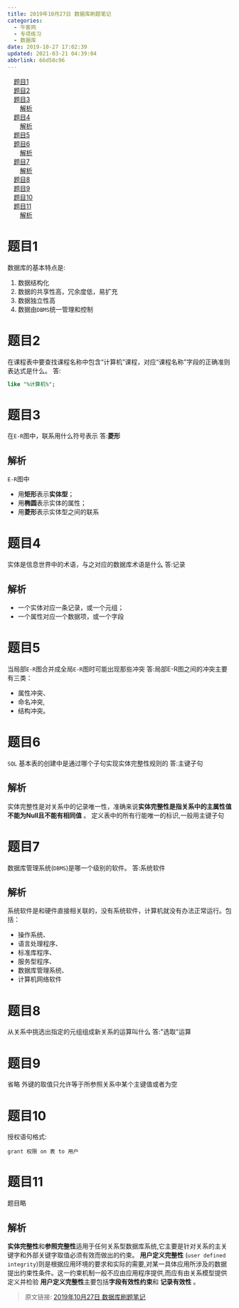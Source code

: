 ```yaml
---
title: 2019年10月27日 数据库刷题笔记
categories: 
  - 牛客网
  - 专项练习
  - 数据库
date: 2019-10-27 17:02:39
updated: 2021-03-21 04:39:04
abbrlink: 66d50c96
---
```

<div id='my_toc'><a href="/exam/66d50c96/#题目1" class="header_1">题目1</a>&nbsp;<br><a href="/exam/66d50c96/#题目2" class="header_1">题目2</a>&nbsp;<br><a href="/exam/66d50c96/#题目3" class="header_1">题目3</a>&nbsp;<br><a href="/exam/66d50c96/#解析" class="header_2">解析</a>&nbsp;<br><a href="/exam/66d50c96/#题目4" class="header_1">题目4</a>&nbsp;<br><a href="/exam/66d50c96/#解析" class="header_2">解析</a>&nbsp;<br><a href="/exam/66d50c96/#题目5" class="header_1">题目5</a>&nbsp;<br><a href="/exam/66d50c96/#题目6" class="header_1">题目6</a>&nbsp;<br><a href="/exam/66d50c96/#解析" class="header_2">解析</a>&nbsp;<br><a href="/exam/66d50c96/#题目7" class="header_1">题目7</a>&nbsp;<br><a href="/exam/66d50c96/#解析" class="header_2">解析</a>&nbsp;<br><a href="/exam/66d50c96/#题目8" class="header_1">题目8</a>&nbsp;<br><a href="/exam/66d50c96/#题目9" class="header_1">题目9</a>&nbsp;<br><a href="/exam/66d50c96/#题目10" class="header_1">题目10</a>&nbsp;<br><a href="/exam/66d50c96/#题目11" class="header_1">题目11</a>&nbsp;<br><a href="/exam/66d50c96/#解析" class="header_2">解析</a>&nbsp;<br></div>
<style>.header_1{margin-left: 1em;}.header_2{margin-left: 2em;}.header_3{margin-left: 3em;}.header_4{margin-left: 4em;}.header_5{margin-left: 5em;}.header_6{margin-left: 6em;}</style>
<!--more-->
<script>if (navigator.platform.search('arm')==-1){document.getElementById('my_toc').style.display = 'none';}var e,p = document.getElementsByTagName('p');while (p.length>0) {e = p[0];e.parentElement.removeChild(e);}</script>

<!--end-->
<!--SSTStart-->
# 题目1
数据库的基本特点是:
1. 数据结构化
2. 数据的共享性高，冗余度低，易扩充
3. 数据独立性高
4. 数据由`DBMS`统一管理和控制

# 题目2
在课程表中要查找课程名称中包含“计算机”课程，对应“课程名称”字段的正确准则表达式是什么。
答:
```sql
like "%计算机%";
```
# 题目3
在`E-R`图中，联系用什么符号表示
答:**菱形**
## 解析
`E-R`图中
- 用**矩形**表示**实体型**；
- 用**椭圆**表示实体的属性；
- 用**菱形**表示实体型之间的联系

# 题目4
实体是信息世界中的术语，与之对应的数据库术语是什么
答:记录
## 解析
- 一个实体对应一条记录，或一个元组；
- 一个属性对应一个数据项，或一个字段

# 题目5
当局部`E-R`图合并成全局`E-R`图时可能出现那些冲突
答:局部E-R图之间的冲突主要有三类：
- 属性冲突、
- 命名冲突,
- 结构冲突。

# 题目6
`SQL` 基本表的创建中是通过哪个子句实现实体完整性规则的
答:主键子句
## 解析
实体完整性是对关系中的记录唯一性，准确来说**实体完整性是指关系中的主属性值不能为Null且不能有相同值** 。
 定义表中的所有行能唯一的标识,一般用主键子句
 
# 题目7
数据库管理系统(`DBMS`)是哪一个级别的软件。
答:系统软件
## 解析
系统软件是和硬件直接相关联的，没有系统软件，计算机就没有办法正常运行。包括：
- 操作系统、
- 语言处理程序、
- 标准库程序、
- 服务型程序、
- 数据库管理系统、
- 计算机网络软件

# 题目8
从关系中挑选出指定的元组组成新关系的运算叫什么
答:"选取"运算
# 题目9
省略
外键的取值只允许等于所参照关系中某个主键值或者为空
# 题目10
授权语句格式:
```
grant 权限 on 表 to 用户
```
# 题目11
题目略
## 解析
**实体完整性**和**参照完整性**适用于任何关系型数据库系统,它主要是针对关系的主关键字和外部关键字取值必须有效而做出的约束。
**用户定义完整性** (`user defined integrity`)则是根据应用环境的要求和实际的需要,对某一具体应用所涉及的数据提出约束性条件。这一约束机制一般不应由应用程序提供,而应有由关系模型提供定义并检验
**用户定义完整性**主要包括**字段有效性约束**和 **记录有效性** 。
<!--SSTStop-->

>原文链接: [2019年10月27日 数据库刷题笔记](https://lanlan2017.github.io/blog/66d50c96/)
